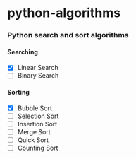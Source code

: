 # python-algorithms

### Python search and sort algorithms


#### Searching

- [x] Linear Search
- [ ] Binary Search

#### Sorting

- [x] Bubble Sort
- [ ] Selection Sort
- [ ] Insertion Sort
- [ ] Merge Sort
- [ ] Quick Sort
- [ ] Counting Sort